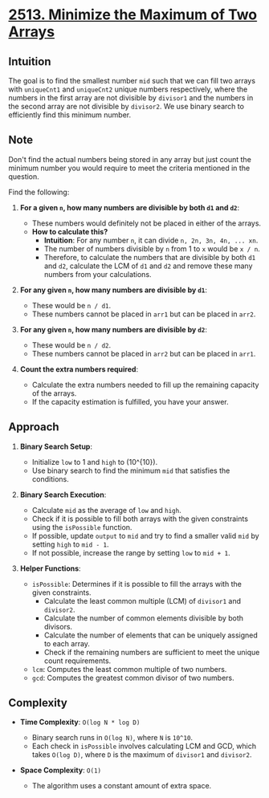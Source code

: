 # [2513. Minimize the Maximum of Two Arrays](https://leetcode.com/problems/minimize-the-maximum-of-two-arrays/description)

## Intuition
The goal is to find the smallest number `mid` such that we can fill two arrays with `uniqueCnt1` and `uniqueCnt2` unique numbers respectively, where the numbers in the first array are not divisible by `divisor1` and the numbers in the second array are not divisible by `divisor2`. We use binary search to efficiently find this minimum number.

## Note
Don't find the actual numbers being stored in any array but just count the minimum number you would require to meet the criteria mentioned in the question.


Find the following:

1. **For a given `n`, how many numbers are divisible by both `d1` and `d2`**:
    - These numbers would definitely not be placed in either of the arrays.
    - **How to calculate this?**
        - **Intuition**: For any number `n`, it can divide `n, 2n, 3n, 4n, ... xn`.
        - The number of numbers divisible by `n` from 1 to `x` would be `x / n`.
        - Therefore, to calculate the numbers that are divisible by both `d1` and `d2`, calculate the LCM of `d1` and `d2` and remove these many numbers from your calculations.

2. **For any given `n`, how many numbers are divisible by `d1`**:
    - These would be `n / d1`.
    - These numbers cannot be placed in `arr1` but can be placed in `arr2`.

3. **For any given `n`, how many numbers are divisible by `d2`**:
    - These would be `n / d2`.
    - These numbers cannot be placed in `arr2` but can be placed in `arr1`.

4. **Count the extra numbers required**:
    - Calculate the extra numbers needed to fill up the remaining capacity of the arrays.
    - If the capacity estimation is fulfilled, you have your answer.


## Approach
1. **Binary Search Setup**:
    - Initialize `low` to 1 and `high` to \(10^{10}\).
    - Use binary search to find the minimum `mid` that satisfies the conditions.

2. **Binary Search Execution**:
    - Calculate `mid` as the average of `low` and `high`.
    - Check if it is possible to fill both arrays with the given constraints using the `isPossible` function.
    - If possible, update `output` to `mid` and try to find a smaller valid `mid` by setting `high` to `mid - 1`.
    - If not possible, increase the range by setting `low` to `mid + 1`.

3. **Helper Functions**:
    - `isPossible`: Determines if it is possible to fill the arrays with the given constraints.
        - Calculate the least common multiple (LCM) of `divisor1` and `divisor2`.
        - Calculate the number of common elements divisible by both divisors.
        - Calculate the number of elements that can be uniquely assigned to each array.
        - Check if the remaining numbers are sufficient to meet the unique count requirements.
    - `lcm`: Computes the least common multiple of two numbers.
    - `gcd`: Computes the greatest common divisor of two numbers.

## Complexity
- **Time Complexity**: `O(log N * log D)`
    - Binary search runs in `O(log N)`, where `N` is `10^10`.
    - Each check in `isPossible` involves calculating LCM and GCD, which takes `O(log D)`, where `D` is the maximum of `divisor1` and `divisor2`.

- **Space Complexity**: `O(1)`
    - The algorithm uses a constant amount of extra space.
